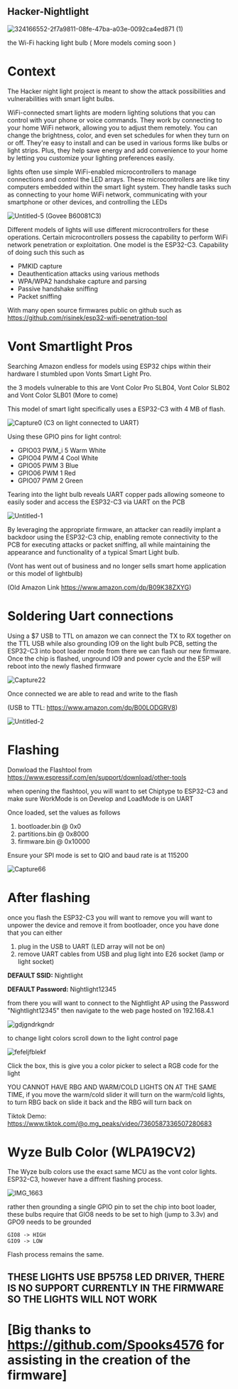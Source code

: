 ## Hacker-Nightlight

![324166552-2f7a9811-08fe-47ba-a03e-0092ca4ed871 (1)](https://github.com/Peaakss/Hacker-Nightlight/assets/115900893/678e1534-e29e-462e-a4bd-22b98f3bd397)

the Wi-Fi hacking light bulb ( More models coming soon )

# Context

The Hacker night light project is meant to show the attack possibilities and vulnerabilities with smart light bulbs.


WiFi-connected smart lights are modern lighting solutions that you can control with your phone or voice commands. They work by connecting to your home WiFi network, allowing you to adjust them remotely. You can change the brightness, color, and even set schedules for when they turn on or off. They're easy to install and can be used in various forms like bulbs or light strips. Plus, they help save energy and add convenience to your home by letting you customize your lighting preferences easily.


lights often use simple WiFi-enabled microcontrollers to manage connections and control the LED arrays. These microcontrollers are like tiny computers embedded within the smart light system. They handle tasks such as connecting to your home WiFi network, communicating with your smartphone or other devices, and controlling the LEDs

![Untitled-5](https://github.com/Peaakss/Hacker-Nightlight/assets/115900893/72595671-05d8-4ed1-a157-279d740cc9cb) (Govee ‎B60081C3)
                                                          



Different models of lights will use different microcontrollers for these operations. Certain microcontrollers possess the capability to perform WiFi network penetration or exploitation.
One model is the ESP32-C3. Capability of doing such this such as 

* PMKID capture
* Deauthentication attacks using various methods
* WPA/WPA2 handshake capture and parsing
* Passive handshake sniffing
* Packet sniffing

With many open source firmwares public on github such as https://github.com/risinek/esp32-wifi-penetration-tool

# Vont Smartlight Pros

Searching Amazon endless for models using ESP32 chips within their hardware I stumbled upon Vonts Smart Light Pro. 

the 3 models vulnerable to this are Vont Color Pro SLB04, Vont Color SLB02 and Vont Color SLB01 (More to come)

This model of smart light specifically uses a ESP32-C3 with 4 MB of flash. 

![Capture0](https://github.com/Peaakss/Hacker-Nightlight/assets/115900893/fb5a3753-264c-4b97-b2f8-340ebefa2709) (C3 on light connected to UART)

Using these GPIO pins for light control: 

* GPIO03    PWM_i 5    Warm White
* GPIO04    PWM 4    Cool White
* GPIO05    PWM 3    Blue
* GPIO06    PWM 1    Red
* GPIO07    PWM 2    Green

Tearing into the light bulb reveals UART copper pads allowing someone to easily soder and access the ESP32-C3 via UART on the PCB


![Untitled-1](https://github.com/Peaakss/Hacker-Nightlight/assets/115900893/e68fed69-ae99-4fa5-ab37-bb71a288bb7b)



By leveraging the appropriate firmware, an attacker can readily implant a backdoor using the ESP32-C3 chip, enabling remote connectivity to the PCB for executing attacks or packet sniffing, all while maintaining the appearance and functionality of a typical Smart Light bulb.



(Vont has went out of business and no longer sells smart home application or this model of lightbulb) 

(Old Amazon Link https://www.amazon.com/dp/B09K38ZXYG)


# Soldering Uart connections

Using a $7 USB to TTL on amazon we can connect the TX to RX together on the TTL USB while also grounding IO9 on the light bulb PCB, setting the ESP32-C3 into boot loader mode from there we can flash our new firmware. Once the chip is flashed, unground IO9 and power cycle and the ESP will reboot into the newly flashed firmware

![Capture22](https://github.com/Peaakss/Hacker-Nightlight/assets/115900893/7d2a8d30-3ea9-43a4-a269-bcbafb421ee9)

Once connected we are able to read and write to the flash 

(USB to TTL: https://www.amazon.com/dp/B00LODGRV8)

![Untitled-2](https://github.com/Peaakss/Hacker-Nightlight/assets/115900893/3faa23ab-5814-478f-b56d-15a533a8d59e)


# Flashing 

Donwload the Flashtool from https://www.espressif.com/en/support/download/other-tools 

when opening the flashtool, you will want to set Chiptype to ESP32-C3 and make sure WorkMode is on Develop and LoadMode is on UART

Once loaded, set the values as follows 

1. bootloader.bin @ 0x0
2. partitions.bin @ 0x8000
3. firmware.bin @ 0x10000

Ensure your SPI mode is set to QIO and baud rate is at 115200

![Capture66](https://github.com/Peaakss/Hacker-Nightlight/assets/115900893/a9f9c861-25b8-4685-a90f-1d4cd26a7d59)


# After flashing

once you flash the ESP32-C3 you will want to remove you will want to unpower the device and remove it from bootloader, once you have done that you can either 

1. plug in the USB to UART (LED array will not be on)
2. remove UART cables from USB and plug light into E26 socket (lamp or light socket)

**DEFAULT SSID:** Nightlight

**DEFAULT Password:** Nightlight12345

from there you will want to connect to the Nightlight AP using the Password "Nightlight12345" then navigate to the web page hosted on 192.168.4.1

![gdjgndrkgndr](https://github.com/Peaakss/Hacker-Nightlight/assets/115900893/28d1392a-6f49-4e97-bf9e-9aef69b9064e)

to change light colors scroll down to the light control page

![fefeljfblekf](https://github.com/Peaakss/Hacker-Nightlight/assets/115900893/4542043f-0afd-4369-8c15-6d5f36757b61)

Click the box, this is give you a color picker to select a RGB code for the light

YOU CANNOT HAVE RBG AND WARM/COLD LIGHTS ON AT THE SAME TIME, if you move the warm/cold slider it will turn on the warm/cold lights, to turn RBG back on slide it back and the RBG will turn back on

Tiktok Demo: https://www.tiktok.com/@o.mg_peaks/video/7360587336507280683

# Wyze Bulb Color (WLPA19CV2) 

The Wyze bulb colors use the exact same MCU as the vont color lights. ESP32-C3, however have a diffrent flashing process.

![IMG_1663](https://github.com/hak5peaks/Hackers-Nightlight/assets/115900893/f475e295-e994-411f-8fcc-7a32f0029c96)

rather then grounding a single GPIO pin to set the chip into boot loader, these bulbs require that GIO8 needs to be set to high (jump to 3.3v) and GPO9 needs to be grounded

```
GIO8 -> HIGH
GIO9 -> LOW
```

Flash process remains the same.

## THESE LIGHTS USE BP5758 LED DRIVER, THERE IS NO SUPPORT CURRENTLY IN THE FIRMWARE SO THE LIGHTS WILL NOT WORK

# [Big thanks to https://github.com/Spooks4576 for assisting in the creation of the firmware]
